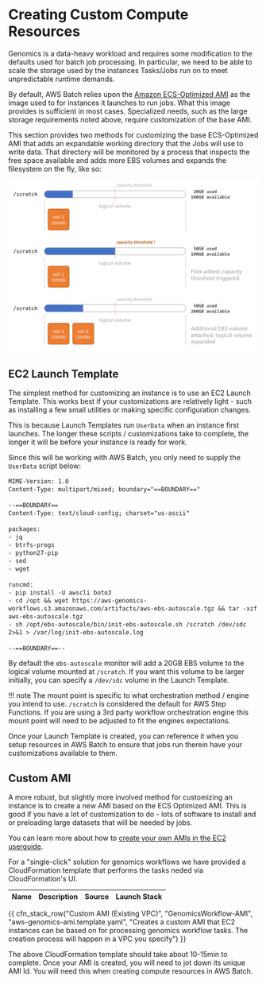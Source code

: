 # Creating Custom Compute Resources

Genomics is a data-heavy workload and requires some modification to the defaults
used for batch job processing. In particular, we need to be able to scale the
storage used by the instances Tasks/Jobs run on to meet unpredictable runtime 
demands.

By default, AWS Batch relies upon the [Amazon ECS-Optimized AMI](https://docs.aws.amazon.com/AmazonECS/latest/developerguide/ecs-optimized_AMI.html)
as the image used to for instances it launches to run jobs.  What this image 
provides is sufficient in most cases.  Specialized needs, such as the large 
storage requirements noted above, require customization of the base AMI.

This section provides two methods for customizing the base ECS-Optimized AMI 
that adds an expandable working directory that the Jobs will use to write data.
That directory will be monitored by a process that inspects the free space 
available and adds more EBS volumes and expands the filesystem on the fly, like so:

![Autoscaling EBS storage](images/ebs-autoscale.png)

## EC2 Launch Template

The simplest method for customizing an instance is to use an EC2 Launch Template.
This works best if your customizations are relatively light - such as installing
a few small utilities or making specific configuration changes.

This is because Launch Templates run `UserData` when an instance first launches.
The longer these scripts / customizations take to complete, the longer it will
be before your instance is ready for work.

Since this will be working with AWS Batch, you only need to supply the `UserData`
script below:

```text
MIME-Version: 1.0
Content-Type: multipart/mixed; boundary="==BOUNDARY=="

--==BOUNDARY==
Content-Type: text/cloud-config; charset="us-ascii"

packages:
- jq
- btrfs-progs
- python27-pip
- sed
- wget

runcmd:
- pip install -U awscli boto3
- cd /opt && wget https://aws-genomics-workflows.s3.amazonaws.com/artifacts/aws-ebs-autoscale.tgz && tar -xzf aws-ebs-autoscale.tgz
- sh /opt/ebs-autoscale/bin/init-ebs-autoscale.sh /scratch /dev/sdc  2>&1 > /var/log/init-ebs-autoscale.log

--==BOUNDARY==--
```

By default the `ebs-autoscale` monitor will add a 20GB EBS volume to the logical volume
mounted at `/scratch`.  If you want this volume to be larger initially, you can
specify a `/dev/sdc` volume in the Launch Template.

!!! note
    The mount point is specific to what orchestration method / engine you intend
    to use.  `/scratch` is considered the default for AWS Step Functions.  If you
    are using a 3rd party workflow orchestration engine this mount point will need
    to be adjusted to fit the engines expectations.

Once your Launch Template is created, you can reference it when you setup resources
in AWS Batch to ensure that jobs run therein have your customizations available
to them.

## Custom AMI

A more robust, but slightly more involved method for customizing an instance is
to create a new AMI based on the ECS Optimized AMI.  This is good if you have 
a lot of customization to do - lots of software to install and or preloading
large datasets that will be needed by jobs.

You can learn more about how to [create your own AMIs in the EC2 userguide](https://docs.aws.amazon.com/AWSEC2/latest/UserGuide/AMIs.html).

For a "single-click" solution for genomics workflows we have provided a 
CloudFormation template that performs the tasks neded via CloudFormation's UI.

| Name | Description | Source | Launch Stack |
| -- | -- | :--: | :--: |
{{ cfn_stack_row("Custom AMI (Existing VPC)", "GenomicsWorkflow-AMI", "aws-genomics-ami.template.yaml", "Creates a custom AMI that EC2 instances can be based on for processing genomics workflow tasks.  The creation process will happen in a VPC you specify") }}

The above CloudFormation template should take about 10-15min to complete. 
Once your AMI is created, you will need to jot down its unique AMI Id.  You will
need this when creating compute resources in AWS Batch.
